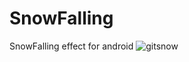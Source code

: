 # SnowFalling
SnowFalling  effect for android
![gitsnow](https://cloud.githubusercontent.com/assets/14084447/20919353/45194474-bbd6-11e6-9bc5-b9e88caf8a76.png)